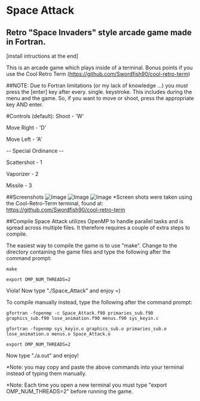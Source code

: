 Space Attack
======================
Retro "Space Invaders" style arcade game made in Fortran.
-----------------------------------------------------------------------------------

[install intructions at the end]

This is an arcade game which plays inside of a terminal.  Bonus points if you use the Cool Retro Term (https://github.com/Swordfish90/cool-retro-term)

##NOTE:
Due to Fortran limitations (or my lack of knowledge ...) you *must* press the [enter] key after every. single. keystroke.  This includes during the menu and the game.  So, if you want to move or shoot, press the appropriate key AND enter.

#Controls (default):
Shoot - 'W'

Move Right - 'D'

Move Left - 'A'

  -- Special Ordinance --
  
Scattershot - 1

Vaporizer - 2

Missile - 3


##Screenshots
![Image](<http://i.imgur.com/qNdxfxM.png>)
![Image](<http://i.imgur.com/a8E6ww0.png>)
![Image](<http://i.imgur.com/x0Sbp4n.png>)
*Screen shots were taken using the Cool-Retro-Term terminal, found at: https://github.com/Swordfish90/cool-retro-term

##Compile
Space Attack utilizes OpenMP to handle parallel tasks and is spread across multiple files.  It therefore requires a couple of extra steps to compile.

The easiest way to compile the game is to use "make".  Change to the directory containing the game files and type the following after the command prompt:

    make
  
    export OMP_NUM_THREADS=2
  
  Viola!  Now type "./Space_Attack" and enjoy =)
  
  
To compile manually instead, type the following after the command prompt:
  
    gfortran -fopenmp -c Space_Attack.f90 primaries_sub.f90 graphics_sub.f90 lose_animation.f90 menus.f90 sys_keyin.c
  
    gfortran -fopenmp sys_keyin.o graphics_sub.o primaries_sub.o lose_animation.o menus.o Space_Attack.o
  
    export OMP_NUM_THREADS=2

Now type "./a.out" and enjoy!

*Note: you may copy and paste the above commands into your terminal instead of typing them manually.

*Note: Each time you open a new terminal you must type "export OMP_NUM_THREADS=2" before running the game. 
